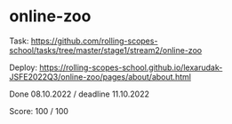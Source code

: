 # online-zoo

Task: https://github.com/rolling-scopes-school/tasks/tree/master/stage1/stream2/online-zoo

Deploy: https://rolling-scopes-school.github.io/lexarudak-JSFE2022Q3/online-zoo/pages/about/about.html

Done 08.10.2022 / deadline 11.10.2022

Score: 100 / 100
